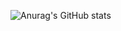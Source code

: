 ![Anurag's GitHub stats](https://github-readme-stats.vercel.app/api?username=Huuuunee&theme=gruvbox&show_icons=true)

